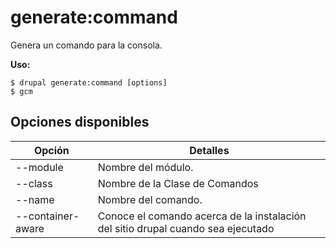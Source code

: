 # generate:command
Genera un comando para la consola.

**Uso:**
```
$ drupal generate:command [options] 
$ gcm  
```

## Opciones disponibles
Opción | Detalles
-------|-------------
--module | Nombre del módulo.
--class | Nombre de la Clase de Comandos
--name | Nombre del comando.
--container-aware | Conoce el comando acerca de la instalación del sitio drupal cuando sea ejecutado
